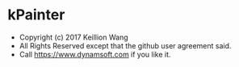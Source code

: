 # kPainter

 - Copyright (c) 2017 Keillion Wang
 - All Rights Reserved except that the github user agreement said.
 - Call https://www.dynamsoft.com if you like it.
